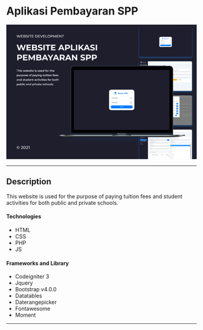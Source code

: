 # Aplikasi Pembayaran SPP

![Project Image](assets/image.png)

---

## Description

This website is used for the purpose of paying tuition fees and student activities for both public and private schools.

#### Technologies

- HTML
- CSS
- PHP
- JS

#### Frameworks and Library

- Codeigniter 3
- Jquery
- Bootstrap v4.0.0
- Datatables
- Daterangepicker
- Fontawesome
- Moment

---


